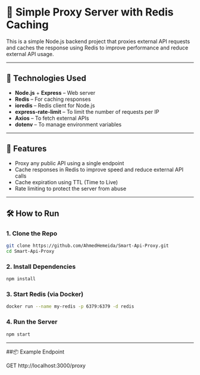 # 🚀 Simple Proxy Server with Redis Caching

This is a simple Node.js backend project that proxies external API requests and caches the response using Redis to improve performance and reduce external API usage.

---

## 🧰 Technologies Used

- **Node.js** + **Express** – Web server
- **Redis** – For caching responses
- **ioredis** – Redis client for Node.js
- **express-rate-limit** – To limit the number of requests per IP
- **Axios** – To fetch external APIs
- **dotenv** – To manage environment variables

---

## 🎯 Features

- Proxy any public API using a single endpoint
- Cache responses in Redis to improve speed and reduce external API calls
- Cache expiration using TTL (Time to Live)
- Rate limiting to protect the server from abuse

---

## 🛠️ How to Run

### 1. Clone the Repo

```bash
git clone https://github.com/AhmedHemeida/Smart-Api-Proxy.git
cd Smart-Api-Proxy

```

### 2. Install Dependencies

```bash
npm install
```

### 3. Start Redis (via Docker)

```bash
docker run --name my-redis -p 6379:6379 -d redis
```

### 4. Run the Server

```bash
npm start
```

---

##📦 Example Endpoint

GET http://localhost:3000/proxy








